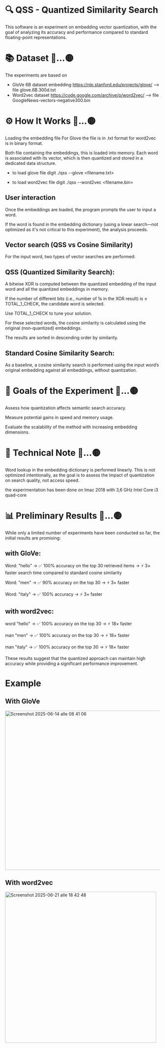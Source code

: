 # 🔍 QSS - Quantized Similarity Search 

This software is an experiment on embedding vector quantization, with the goal of analyzing its accuracy and performance compared to standard floating-point representations.

# 📚 Dataset 👀...🟡 

The experiments are based on 
- GloVe 6B dataset embedding https://nlp.stanford.edu/projects/glove/   --> file glove.6B.300d.txt
- Word2vec dataset https://code.google.com/archive/p/word2vec/   --> file GoogleNews-vectors-negative300.bin

  

# ⚙️ How It Works 👀...🟡 

Loading the embedding file
For Glove the file is in .txt format for word2vec is in binary format. 

Both file containing the embeddings, this is loaded into memory. Each word is associated with its vector, which is then quantized and stored in a dedicated data structure.

- to load glove file digit ./qss --glove <filename.txt>

- to load word2vec file digit ./qss --word2vec <filename.bin>

## User interaction
Once the embeddings are loaded, the program prompts the user to input a word.

If the word is found in the embedding dictionary (using a linear search—not optimized as it's not critical to this experiment), the analysis proceeds.

## Vector search (QSS vs Cosine Similarity)
For the input word, two types of vector searches are performed:

## QSS (Quantized Similarity Search):
A bitwise XOR is computed between the quantized embedding of the input word and all the quantized embeddings in memory.

If the number of different bits (i.e., number of 1s in the XOR result) is ≤ TOTAL_1_CHECK, the candidate word is selected.

Use TOTAL_1_CHECK to tune your solution.

For these selected words, the cosine similarity is calculated using the original (non-quantized) embeddings.

The results are sorted in descending order by similarity.

## Standard Cosine Similarity Search:
As a baseline, a cosine similarity search is performed using the input word’s original embedding against all embeddings, without quantization.

# 🧪 Goals of the Experiment 👀...🟡 

Assess how quantization affects semantic search accuracy.

Measure potential gains in speed and memory usage.

Evaluate the scalability of the method with increasing embedding dimensions.

# 🚧 Technical Note 👀...🟡 

Word lookup in the embedding dictionary is performed linearly. This is not optimized intentionally, as the goal is to assess the impact of quantization on search quality, not access speed.

the experimentation has been done on Imac 2018 with 3,6 GHz Intel Core i3 quad-core

# 📊 Preliminary Results 👀...🟡 

While only a limited number of experiments have been conducted so far, the initial results are promising:

## with GloVe:
Word: "hello"
→ ✅ 100% accuracy on the top 30 retrieved items
→ ⚡ 3× faster search time compared to standard cosine similarity

Word: "men"
→ ✅ 90% accuracy on the top 30
→ ⚡ 3× faster

Word: "italy"
→ ✅ 100% accuracy
→ ⚡ 3× faster

## with word2vec:
word "hello"
→ ✅ 100% accuracy on the top 30
→ ⚡ 18× faster

man "men"
→ ✅ 100% accuracy on the top 30
→ ⚡ 18× faster

man "italy"
→ ✅ 100% accuracy on the top 30
→ ⚡ 18× faster


These results suggest that the quantized approach can maintain high accuracy while providing a significant performance improvement.


# Example
## With GloVe

<img width="519" alt="Screenshot 2025-06-14 alle 08 41 06" src="https://github.com/user-attachments/assets/e5d7f424-643a-4223-ab63-cb91228ff3f8" />


## With word2vec

<img width="492" alt="Screenshot 2025-06-21 alle 18 42 48" src="https://github.com/user-attachments/assets/941136d4-15b4-4b30-afe1-e5868dc72939" />
